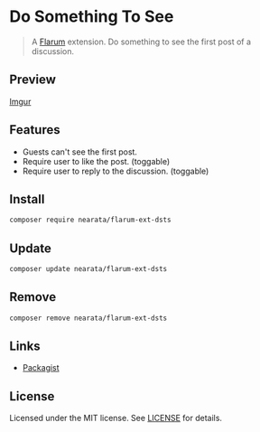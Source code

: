 # Do Something To See

> A [Flarum](http://flarum.org) extension. Do something to see the first post of a discussion.

## Preview

[Imgur](https://imgur.com/a/TG8jjvC)

## Features

- Guests can't see the first post.
- Require user to like the post. (toggable)
- Require user to reply to the discussion. (toggable)

## Install

```sh
composer require nearata/flarum-ext-dsts
```

## Update

```sh
composer update nearata/flarum-ext-dsts
```

## Remove

```sh
composer remove nearata/flarum-ext-dsts
```

## Links

- [Packagist](https://packagist.org/packages/nearata/flarum-ext-dsts)

## License

Licensed under the MIT license. See [LICENSE](LICENSE) for details.

